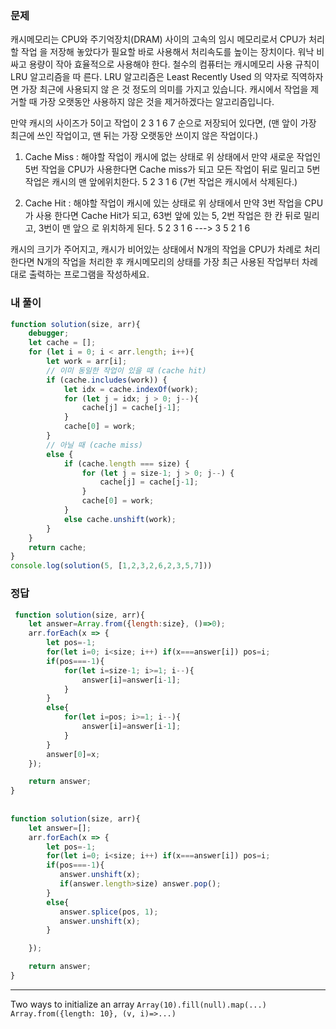 ### 문제
캐시메모리는 CPU와 주기억장치(DRAM) 사이의 고속의 임시 메모리로서 CPU가 처리할 작업 을 저장해 놓았다가 필요할 바로 사용해서 처리속도를 높이는 장치이다. 워낙 비싸고 용량이 작아 효율적으로 사용해야 한다. 철수의 컴퓨터는 캐시메모리 사용 규칙이 LRU 알고리즘을 따 른다. LRU 알고리즘은 Least Recently Used 의 약자로 직역하자면 가장 최근에 사용되지 않 은 것 정도의 의미를 가지고 있습니다. 캐시에서 작업을 제거할 때 가장 오랫동안 사용하지 않은 것을 제거하겠다는 알고리즘입니다.

만약 캐시의 사이즈가 5이고 작업이 2 3 1 6 7 순으로 저장되어 있다면, (맨 앞이 가장 최근에 쓰인 작업이고, 맨 뒤는 가장 오랫동안 쓰이지 않은 작업이다.)

1) Cache Miss : 해야할 작업이 캐시에 없는 상태로 위 상태에서 만약 새로운 작업인 5번 작업을 CPU가 사용한다면 Cache miss가 되고 모든 작업이 뒤로 밀리고 5번작업은 캐시의 맨
앞에위치한다. 5 2 3 1 6 (7번 작업은 캐시에서 삭제된다.)

2) Cache Hit : 해야할 작업이 캐시에 있는 상태로 위 상태에서 만약 3번 작업을 CPU가 사용
한다면 Cache Hit가 되고, 63번 앞에 있는 5, 2번 작업은 한 칸 뒤로 밀리고, 3번이 맨 앞으
로 위치하게 된다. 5 2 3 1 6 ---> 3 5 2 1 6

캐시의 크기가 주어지고, 캐시가 비어있는 상태에서 N개의 작업을 CPU가 차례로 처리한다면 N개의 작업을 처리한 후 캐시메모리의 상태를 가장 최근 사용된 작업부터 차례대로 출력하는 프로그램을 작성하세요.

### 내 풀이
```js
function solution(size, arr){
    debugger;
    let cache = [];
    for (let i = 0; i < arr.length; i++){
        let work = arr[i];
        // 이미 동일한 작업이 있을 때 (cache hit)
        if (cache.includes(work)) {
            let idx = cache.indexOf(work);
            for (let j = idx; j > 0; j--){
                cache[j] = cache[j-1];
            }
            cache[0] = work;
        }
        // 아닐 때 (cache miss)
        else {
            if (cache.length === size) {
                for (let j = size-1; j > 0; j--) {
                    cache[j] = cache[j-1];
                }
                cache[0] = work;
            }
            else cache.unshift(work);
        }
    }
    return cache;
}
console.log(solution(5, [1,2,3,2,6,2,3,5,7]))
```

### 정답
```js
 function solution(size, arr){
    let answer=Array.from({length:size}, ()=>0);
    arr.forEach(x => {
        let pos=-1;
        for(let i=0; i<size; i++) if(x===answer[i]) pos=i;
        if(pos===-1){
            for(let i=size-1; i>=1; i--){
                answer[i]=answer[i-1];
            }
        }
        else{
            for(let i=pos; i>=1; i--){
                answer[i]=answer[i-1];
            }
        } 
        answer[0]=x;  
    });

    return answer;
}
            
            
function solution(size, arr){
    let answer=[];
    arr.forEach(x => {
        let pos=-1;
        for(let i=0; i<size; i++) if(x===answer[i]) pos=i;
        if(pos===-1){
           answer.unshift(x);
           if(answer.length>size) answer.pop();
        }
        else{
           answer.splice(pos, 1);
           answer.unshift(x);
        } 

    });

    return answer;
}
```
---
Two ways to initialize an array
`Array(10).fill(null).map(...)`
`Array.from({length: 10}, (v, i)=>...)`
